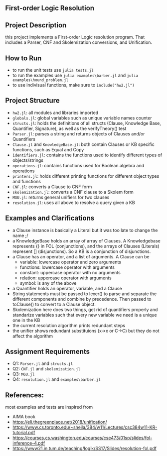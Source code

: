 
## First-order Logic Resolution

## Project Description
this project implements a First-order Logic resolution program. That includes a Parser, CNF and Skolemization conversions, and Unification.

## How to Run
- to run the unit tests use `julia tests.jl`
- to run the examples use `julia examples\barber.jl` and `julia examples\hound_problem.jl`
- to use indivisual functions, make sure to `include("hw2.jl")` 

## Project Structure
- `hw2.jl`: all modules and libraries imported
- `globals.jl`: global variables such as unique variable names counter
- `structs.jl`: holds the definitions of all structs (Clause, Knowledge Base, Quantifier, Signature), as well as the verifyTheory() test
- `Parser.jl`: parses a string and returns objects of Clauses and/or Quantifiers
- `Clause.jl` and `KnowledgeBase.jl`: both contain Clauses or KB specific functions, such as Equal and Copy
- `identifiers.jl`: contains the functions used to identify different types of objects/strings
- `operations.jl`: contains functions used for Boolean algebra and operations
- `printers.jl`: holds different printing functions for different object types and functions
- `CNF.jl`: converts a Clause to CNF form
- `skolemization.jl`: converts a CNF clause to a Skolem form
- `MGU.jl`: returns general unifiers for two clauses
- `resolution.jl`: uses all above to resolve a query given a KB

## Examples and Clarifications
- a Clause instance is basically a Literal but it was too late to change the name ;/
- a KnowledgeBase holds an array of array of Clauses. A Knowledgebase represents {} in FOL (conjunctions), and the arrays of Clauses (Literals) represent [] (disjunctions). So a KB is a conjunction of disjunctions. 
- a Clause has an operator, and a list of arguments. A Clause can be
	- variable: lowercase operator and zero arguments
	- functions: lowercase operator with arguments
	- constant: uppercase operator with no arguments
	- relation: uppercase operator with arguments
	- symbol: is any of the above
- a Quantifier holds an operator, variable, and a Clause
- String statements must be passed to lexer() to parse and separate the different components and combine by precedence. Then passed to toClause() to convert to a Clause object. 
- Skolemization here does two things, get rid of quantifiers properly and standarize variables such that every new variable we need is a unique one in the KB 
- the current resolution algorithm prints redundant steps  
- the unifier shows redundant substituions (x->x or C->C) but they do not affect the algorithm

## Assignment Requirements
- Q1: `Parser.jl` and `structs.jl`
- Q2: `CNF.jl` and `skolemization.jl`
- Q3: `MGU.jl`
- Q4: `resolution.jl` and `examples\barber.jl`

## References:
most examples and tests are inspired from

- AIMA book
- https://eli.thegreenplace.net/2018/unification/
- https://www.cs.toronto.edu/~sheila/384/w11/Lectures/csc384w11-KR-tutorial.pdf
- https://courses.cs.washington.edu/courses/cse473/01sp/slides/fol-inference-4.pdf
- https://www21.in.tum.de/teaching/logik/SS17/Slides/resolution-fol.pdf 

